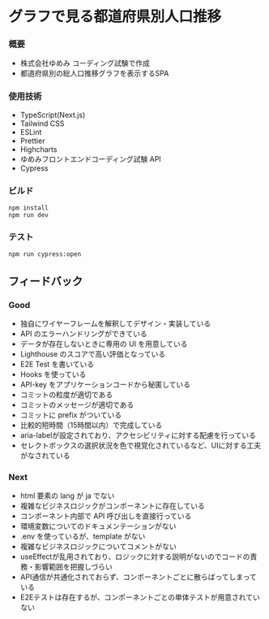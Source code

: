 # グラフで見る都道府県別人口推移

### 概要

- 株式会社ゆめみ コーディング試験で作成
- 都道府県別の総人口推移グラフを表示するSPA

### 使用技術

- TypeScript(Next.js)
- Tailwind CSS
- ESLint
- Prettier
- Highcharts
- ゆめみフロントエンドコーディング試験 API
- Cypress

### ビルド

`npm install`  
`npm run dev`

### テスト

`npm run cypress:open`  

## フィードバック

### Good
- 独自にワイヤーフレームを解釈してデザイン・実装している
- API のエラーハンドリングができている
- データが存在しないときに専用の UI を用意している
- Lighthouse のスコアで高い評価となっている
- E2E Test を書いている
- Hooks を使っている
- API-key をアプリケーションコードから秘匿している
- コミットの粒度が適切である
- コミットのメッセージが適切である
- コミットに prefix がついている
- 比較的短時間（15時間以内）で完成している
- aria-labelが設定されており、アクセシビリティに対する配慮を行っている
- セレクトボックスの選択状況を色で視覚化されているなど、UIに対する工夫がなされている

### Next
- html 要素の lang が  ja でない
- 複雑なビジネスロジックがコンポーネントに存在している
- コンポーネント内部で API 呼び出しを直接行っている
- 環境変数についてのドキュメンテーションがない
- .env を使っているが、template がない
- 複雑なビジネスロジックについてコメントがない
- useEffectが乱用されており、ロジックに対する説明がないのでコードの責務・影響範囲を把握しづらい
- API通信が共通化されておらず、コンポーネントごとに散らばってしまっている
- E2Eテストは存在するが、コンポーネントごとの単体テストが用意されていない
